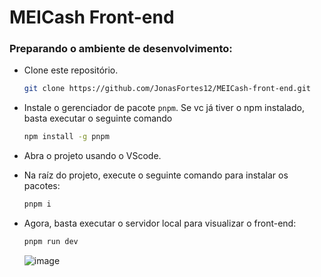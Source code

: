 # MEICash Front-end

### Preparando o ambiente de desenvolvimento:

- Clone este repositório.
    ```bash
    git clone https://github.com/JonasFortes12/MEICash-front-end.git
    ```
- Instale o gerenciador de pacote `pnpm`. Se vc já tiver o npm instalado, basta executar
o seguinte comando
    ```bash
    npm install -g pnpm
    ```

- Abra o projeto usando o VScode.
- Na raíz do projeto, execute o seguinte comando para instalar os pacotes:
    ```bash
    pnpm i
    ```
- Agora, basta executar o servidor local para visualizar o front-end: 
    ```bash
    pnpm run dev
    ```
    ![image](https://github.com/JonasFortes12/MEICash-front-end/assets/43821439/211a4b49-ae92-4ccf-8e0f-00a8314d3992)
